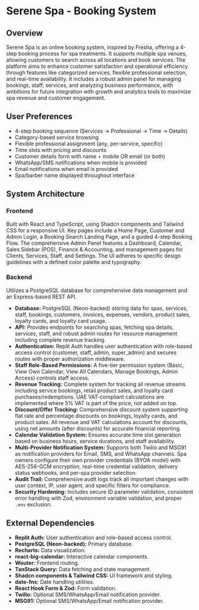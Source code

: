 # Serene Spa - Booking System

## Overview
Serene Spa is an online booking system, inspired by Fresha, offering a 4-step booking process for spa treatments. It supports multiple spa venues, allowing customers to search across all locations and book services. The platform aims to enhance customer satisfaction and operational efficiency through features like categorized services, flexible professional selection, and real-time availability. It includes a robust admin panel for managing bookings, staff, services, and analyzing business performance, with ambitions for future integration with growth and analytics tools to maximize spa revenue and customer engagement.

## User Preferences
- 4-step booking sequence (Services → Professional → Time → Details)
- Category-based service browsing
- Flexible professional assignment (any, per-service, specific)
- Time slots with pricing and discounts
- Customer details form with name + mobile OR email (or both)
- WhatsApp/SMS notifications when mobile is provided
- Email notifications when email is provided
- Spa/barber name displayed throughout interface

## System Architecture

### Frontend
Built with React and TypeScript, using Shadcn components and Tailwind CSS for a responsive UI. Key pages include a Home Page, Customer and Admin Login, a Booking Search Landing Page, and a guided 4-step Booking Flow. The comprehensive Admin Panel features a Dashboard, Calendar, Sales Sidebar (POS), Finance & Accounting, and management pages for Clients, Services, Staff, and Settings. The UI adheres to specific design guidelines with a defined color palette and typography.

### Backend
Utilizes a PostgreSQL database for comprehensive data management and an Express-based REST API.
-   **Database:** PostgreSQL (Neon-backed) storing data for spas, services, staff, bookings, customers, invoices, expenses, vendors, product sales, loyalty cards, and loyalty card usage.
-   **API:** Provides endpoints for searching spas, fetching spa details, services, staff, and robust admin routes for resource management including complete revenue tracking.
-   **Authentication:** Replit Auth handles user authentication with role-based access control (customer, staff, admin, super_admin) and secures routes with proper authorization middleware.
-   **Staff Role-Based Permissions:** A five-tier permission system (Basic, View Own Calendar, View All Calendars, Manage Bookings, Admin Access) controls staff access.
-   **Revenue Tracking:** Complete system for tracking all revenue streams including service bookings, retail product sales, and loyalty card purchases/redemptions. UAE VAT-compliant calculations are implemented where 5% VAT is part of the price, not added on top.
-   **Discount/Offer Tracking:** Comprehensive discount system supporting flat rate and percentage discounts on bookings, loyalty cards, and product sales. All revenue and VAT calculations account for discounts, using net amounts (after discounts) for accurate financial reporting.
-   **Calendar Validation System:** Ensures accurate time slot generation based on business hours, service durations, and staff availability.
-   **Multi-Provider Notification System:** Supports both Twilio and MSG91 as notification providers for Email, SMS, and WhatsApp channels. Spa owners configure their own provider credentials (BYOA model) with AES-256-GCM encryption, real-time credential validation, delivery status webhooks, and per-spa provider selection.
-   **Audit Trail:** Comprehensive audit logs track all important changes with user context, IP, user agent, and specific filters for compliance.
-   **Security Hardening:** Includes secure ID parameter validation, consistent error handling with Zod, environment variable validation, and proper `.env` exclusion.

## External Dependencies
-   **Replit Auth:** User authentication and role-based access control.
-   **PostgreSQL (Neon-backed):** Primary database.
-   **Recharts:** Data visualization.
-   **react-big-calendar:** Interactive calendar components.
-   **Wouter:** Frontend routing.
-   **TanStack Query:** Data fetching and state management.
-   **Shadcn components & Tailwind CSS:** UI framework and styling.
-   **date-fns:** Date handling utilities.
-   **React Hook Form & Zod:** Form validation.
-   **Twilio:** Optional SMS/WhatsApp/Email notification provider.
-   **MSG91:** Optional SMS/WhatsApp/Email notification provider.